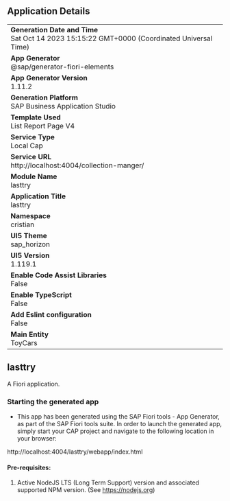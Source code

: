 ## Application Details
|               |
| ------------- |
|**Generation Date and Time**<br>Sat Oct 14 2023 15:15:22 GMT+0000 (Coordinated Universal Time)|
|**App Generator**<br>@sap/generator-fiori-elements|
|**App Generator Version**<br>1.11.2|
|**Generation Platform**<br>SAP Business Application Studio|
|**Template Used**<br>List Report Page V4|
|**Service Type**<br>Local Cap|
|**Service URL**<br>http://localhost:4004/collection-manger/
|**Module Name**<br>lasttry|
|**Application Title**<br>lasttry|
|**Namespace**<br>cristian|
|**UI5 Theme**<br>sap_horizon|
|**UI5 Version**<br>1.119.1|
|**Enable Code Assist Libraries**<br>False|
|**Enable TypeScript**<br>False|
|**Add Eslint configuration**<br>False|
|**Main Entity**<br>ToyCars|

## lasttry

A Fiori application.

### Starting the generated app

-   This app has been generated using the SAP Fiori tools - App Generator, as part of the SAP Fiori tools suite.  In order to launch the generated app, simply start your CAP project and navigate to the following location in your browser:

http://localhost:4004/lasttry/webapp/index.html

#### Pre-requisites:

1. Active NodeJS LTS (Long Term Support) version and associated supported NPM version.  (See https://nodejs.org)


